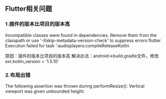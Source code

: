 
## Flutter相关问题
### 1.插件的版本比项目的版本高
Incompatible classes were found in dependencies. Remove them from the classpath or use '-Xskip-metadata-version-check' to suppress errors
flutter Execution failed for task ‘:audioplayers:compileReleaseKotlin

原因：插件的版本比项目的版本高
解决办法：android->build.gradle文件，修改ext.kotlin_version = ‘1.5.10’

### 2.布局出错
The following assertion was thrown during performResize():
Vertical viewport was given unbounded height.
